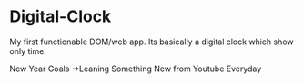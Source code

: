 # Digital-Clock
My first functionable DOM/web app. Its basically a digital clock which show only time.

New Year Goals ->Leaning Something New from Youtube Everyday
